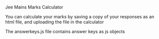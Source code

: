 Jee Mains Marks Calculator

You can calculate your marks by saving a copy of your responses as an html file, and uploading the file in the calculator

The answerkeys.js file contains answer keys as js objects
